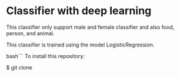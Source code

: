 # Classifier with deep learning
 This classifier only support male and female classifier and also food, person, and animal. 

This classifier is trained using the model LogisticRegression.

bash```
To install this repository: 

$ git clone

```